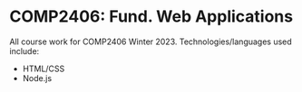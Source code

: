# COMP2406: Fund. Web Applications
All course work for COMP2406 Winter 2023. Technologies/languages used include:
- HTML/CSS
- Node.js